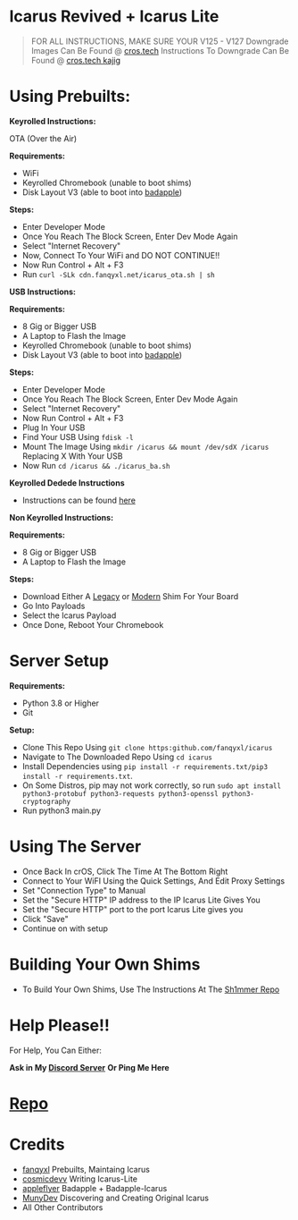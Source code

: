 # Icarus Revived + Icarus Lite

> FOR ALL INSTRUCTIONS, MAKE SURE YOUR V125 - V127 
> Downgrade Images Can Be Found @ [cros.tech](https://cros.tech)
> Instructions To Downgrade Can Be Found @ [cros.tech kajig](https://discord.com/channels/419123358698045453/1019643873032675399)

# Using Prebuilts:

**Keyrolled Instructions:**

OTA (Over the Air)

**Requirements:**

* WiFi
* Keyrolled Chromebook (unable to boot shims)
* Disk Layout V3 (able to boot into [badapple](https://github.com/applefritter-inc/BadApple))

**Steps:**

* Enter Developer Mode
* Once You Reach The Block Screen, Enter Dev Mode Again
* Select "Internet Recovery"
* Now, Connect To Your WiFi and DO NOT CONTINUE!!
* Now Run Control + Alt + F3
* Run ```curl -SLk cdn.fanqyxl.net/icarus_ota.sh | sh```

**USB Instructions:**

**Requirements:**

* 8 Gig or Bigger USB 
* A Laptop to Flash the Image 
* Keyrolled Chromebook (unable to boot shims)
* Disk Layout V3 (able to boot into [badapple](https://github.com/applefritter-inc/BadApple))

**Steps:**

* Enter Developer Mode
* Once You Reach The Block Screen, Enter Dev Mode Again
* Select "Internet Recovery"
* Now Run Control + Alt + F3
* Plug In Your USB
* Find Your USB Using ```fdisk -l```
* Mount The Image Using ```mkdir /icarus && mount /dev/sdX /icarus``` Replacing X With Your USB
* Now Run ```cd /icarus && ./icarus_ba.sh```

**Keyrolled Dedede Instructions**

* Instructions can be found [here](https://github.com/HarryJarry1/dededeicarus)

**Non Keyrolled Instructions:**

**Requirements:**

* 8 Gig or Bigger USB 
* A Laptop to Flash the Image

**Steps:**

* Download Either A [Legacy](https://dl.fanqyxl.net/ChromeOS/Prebuilts/Sh1mmer/Legacy) or [Modern](https://dl.fanqyxl.net/ChromeOS/Prebuilts/Sh1mmer/Modern) Shim For Your Board
* Go Into Payloads
* Select the Icarus Payload
* Once Done, Reboot Your Chromebook

# Server Setup

**Requirements:**

* Python 3.8 or Higher
* Git

**Setup:**

* Clone This Repo Using ```git clone https:github.com/fanqyxl/icarus```
* Navigate to The Downloaded Repo Using ```cd icarus```
* Install Dependencies using ```pip install -r requirements.txt/pip3 install -r requirements.txt```.
* On Some Distros, pip may not work correctly, so run ```sudo apt install python3-protobuf python3-requests python3-openssl python3-cryptography```
* Run python3 main.py

# Using The Server

* Once Back In crOS, Click The Time At The Bottom Right
* Connect to Your WiFI Using the Quick Settings, And Edit Proxy Settings
* Set "Connection Type" to Manual
* Set the "Secure HTTP" IP address to the IP Icarus Lite Gives You
* Set the "Secure HTTP" port to the port Icarus Lite gives you
* Click "Save"
* Continue on with setup

# Building Your Own Shims

* To Build Your Own Shims, Use The Instructions At The [Sh1mmer Repo](http://github.com/MercuryWorkshop/Sh1mmer?tab=readme-ov-file#building-a-beautiful-world-shim)

# Help Please!!

For Help, You Can Either:

**Ask in My [Discord Server](https://discord.gg/FF6Evz2gwr)**
**Or Ping Me Here**

# [Repo](https://github.com/fanqyxl/icarus)

# Credits 
* [fanqyxl](https://fanqyxl.net) Prebuilts, Maintaing Icarus
* [cosmicdevv](https://github.com/cosmicdevv) Writing Icarus-Lite
* [appleflyer](https://github.com/appleflyerv3) Badapple + Badapple-Icarus
* [MunyDev](https://github.com/MunyDev) Discovering and Creating Original Icarus
* All Other Contributors